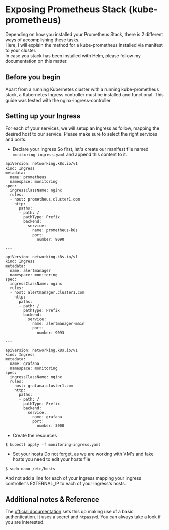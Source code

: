 # Exposing Prometheus Stack (kube-prometheus)

Depending on how you installed your Prometheus Stack, there is 2 different ways of accomplishing these tasks.<br/>
Here, I will explain the method for a kube-prometheus installed via manifest to your cluster.<br/>
In case you stack has been installed with Helm, please follow my documentation on this matter.

## Before you begin

Apart from a running Kubernetes cluster with a running kube-prometheus stack, a Kubernetes Ingress controller must be installed and functional. This guide was tested with the nginx-ingress-controller.

## Setting up your Ingress

For each of your services, we will setup an Ingress as follow, mapping the desired host to our service. Please make sure to select the right services and ports.<br/>
* Declare your Ingress
So first, let's create our manifest file named ```monitoring-ingress.yaml``` and append this content to it.
```
apiVersion: networking.k8s.io/v1
kind: Ingress
metadata:
  name: prometheus
  namespace: monitoring
spec:
  ingressClassName: nginx
  rules:
  - host: prometheus.cluster1.com
    http:
      paths:
      - path: /
        pathType: Prefix
        backend:
          service:
            name: prometheus-k8s
            port:
              number: 9090

---

apiVersion: networking.k8s.io/v1
kind: Ingress
metadata:
  name: alertmanager
  namespace: monitoring
spec:
  ingressClassName: nginx
  rules:
  - host: alertmanager.cluster1.com
    http:
      paths:
      - path: /
        pathType: Prefix
        backend:
          service:
            name: alertmanager-main
            port:
              number: 9093

---

apiVersion: networking.k8s.io/v1
kind: Ingress
metadata:
  name: grafana
  namespace: monitoring
spec:
  ingressClassName: nginx
  rules:
  - host: grafana.cluster1.com
    http:
      paths:
      - path: /
        pathType: Prefix
        backend:
          service:
            name: grafana
            port:
              number: 3000
```
* Create the resources
```
$ kubectl apply -f monitoring-ingress.yaml
```
* Set your hosts
Do not forget, as we are working with VM's and fake hosts you need to edit your hosts file
```
$ sudo nano /etc/hosts
```
And not add a line for each of your Ingress mapping your Ingress controller's EXTERNAL_IP to each of your Ingress's hosts.

## Additional notes & Reference

The [official documentation](https://github.com/prometheus-operator/kube-prometheus/blob/main/docs/customizations/exposing-prometheus-alertmanager-grafana-ingress.md) sets this up making use of a basic authentication. It uses a secret and ```htpasswd```. You can always take a look if you are interested.